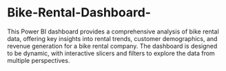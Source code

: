 # Bike-Rental-Dashboard-
This Power BI dashboard provides a comprehensive analysis of bike rental data, offering key insights into rental trends, customer demographics, and revenue generation for a bike rental company. The dashboard is designed to be dynamic, with interactive slicers and filters to explore the data from multiple perspectives.
